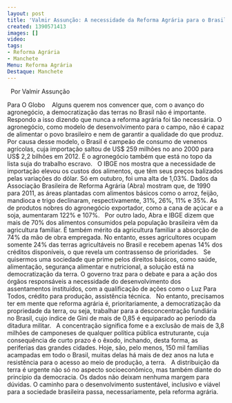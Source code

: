 ```yaml
---
layout: post
title: 'Valmir Assunção: A necessidade da Reforma Agrária para o Brasil'
created: 1390571413
images: []
video: 
tags:
- Reforma Agrária
- Manchete
Menu: Reforma Agrária
Destaque: Manchete
---
```



 
Por Valmir Assunção

Para O Globo 
 
Alguns querem nos convencer que, com o avanço do agronegócio, a democratização das terras no Brasil não é importante. Respondo a isso dizendo que nunca a reforma agrária foi tão necessária.
O agronegócio, como modelo de desenvolvimento para o campo, não é capaz de alimentar o povo brasileiro e nem de garantir a qualidade do que produz. Por causa desse modelo, o Brasil é campeão de consumo de venenos agrícolas, cuja importação saltou de US$ 259 milhões no ano 2000 para US$ 2,2 bilhões em 2012. É o agronegócio também que está no topo da lista suja do trabalho escravo.
 
O IBGE nos mostra que a necessidade de importação elevou os custos dos alimentos, que têm seus preços balizados pelas variações do dólar. Só em outubro, foi uma alta de 1,03%. Dados da Associação Brasileira de Reforma Agrária (Abra) mostram que, de 1990 para 2011, as áreas plantadas com alimentos básicos como o arroz, feijão, mandioca e trigo declinaram, respectivamente, 31%, 26%, 11% e 35%. As de produtos nobres do agronegócio exportador, como a cana de açúcar e a soja, aumentaram 122% e 107%.
 
Por outro lado, Abra e IBGE dizem que mais de 70% dos alimentos consumidos pela população brasileira vêm da agricultura familiar. É também mérito da agricultura familiar a absorção de 74% da mão de obra empregada. No entanto, esses agricultores ocupam somente 24% das terras agricultáveis no Brasil e recebem apenas 14% dos créditos disponíveis, o que revela um contrassenso de prioridades.
 
Se quisermos uma sociedade que prime pelos direitos básicos, como saúde, alimentação, segurança alimentar e nutricional, a solução está na democratização da terra. O governo traz para o debate e para a ação dos órgãos responsáveis a necessidade do desenvolvimento dos assentamentos instituídos, com a qualificação de ações como o Luz Para Todos, crédito para produção, assistência técnica.
 
No entanto, precisamos ter em mente que reforma agrária é, prioritariamente, a democratização da propriedade da terra, ou seja, trabalhar para a desconcentração fundiária no Brasil, cujo índice de Gini de mais de 0,85 é equiparado ao período da ditadura militar.
 
A concentração significa fome e a exclusão de mais de 3,8 milhões de camponeses de qualquer política pública estruturante, cuja consequência de curto prazo é o êxodo, inchando, desta forma, as periferias das grandes cidades. Hoje, são, pelo menos, 150 mil famílias acampadas em todo o Brasil, muitas delas há mais de dez anos na luta e resistência para o acesso ao meio de produção, a terra.
 
A distribuição da terra é urgente não só no aspecto socioeconômico, mas também diante do princípio da democracia. Os dados não deixam nenhuma margem para dúvidas. O caminho para o desenvolvimento sustentável, inclusivo e viável para a sociedade brasileira passa, necessariamente, pela reforma agrária.
 
 
 
